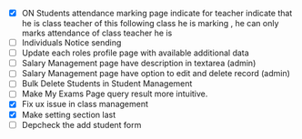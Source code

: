 - [x] ON Students attendance marking page indicate for teacher indicate that he is class teacher of this following class he is marking , he can only marks attendance of class teacher he is
- [ ] Individuals Notice sending
- [ ] Update each roles profile page with available additional data
- [ ] Salary Management page have description in textarea (admin)
- [ ] Salary Management page have option to edit and delete record (admin)
- [ ] Bulk Delete Students in Student Management
- [ ] Make My Exams Page query result more intuitive.
- [x] Fix ux issue in class management
- [x] Make setting section last
- [ ] Depcheck the add student form
